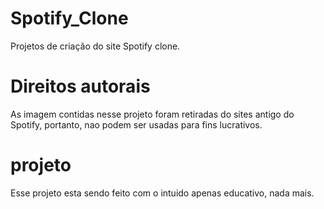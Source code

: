 # Spotify_Clone
Projetos de criação do site Spotify clone. 

# Direitos autorais
As imagem contidas nesse projeto foram retiradas do sites antigo do Spotify, portanto,
nao podem ser usadas para fins lucrativos.

# projeto
Esse projeto esta sendo feito com o intuido apenas educativo, nada mais. 

